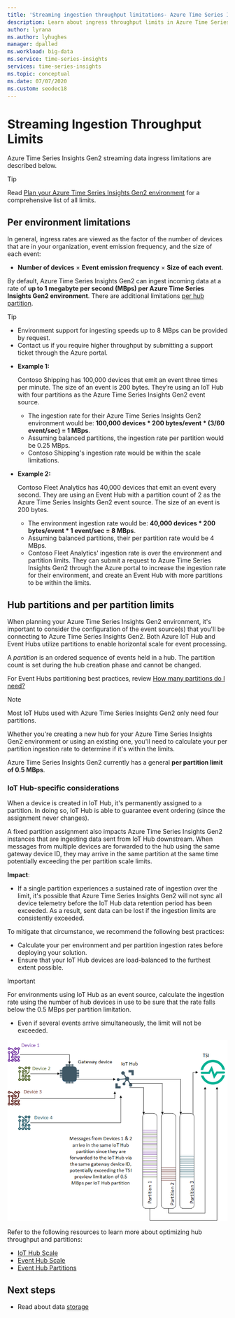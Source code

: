 ```yaml
---
title: 'Streaming ingestion throughput limitations- Azure Time Series Insights Gen2 | Microsoft Docs'
description: Learn about ingress throughput limits in Azure Time Series Insights Gen2.
author: lyrana
ms.author: lyhughes
manager: dpalled
ms.workload: big-data
ms.service: time-series-insights
services: time-series-insights
ms.topic: conceptual
ms.date: 07/07/2020
ms.custom: seodec18
---
```



# Streaming Ingestion Throughput Limits

Azure Time Series Insights Gen2 streaming data ingress limitations are described below.

> [!TIP]
> Read [Plan your Azure Time Series Insights Gen2 environment](https://docs.microsoft.com/azure/time-series-insights/time-series-insights-update-plan#review-preview-limits) for a comprehensive list of all limits.

## Per environment limitations

In general, ingress rates are viewed as the factor of the number of devices that are in your organization, event emission frequency, and the size of each event:

*  **Number of devices** × **Event emission frequency** × **Size of each event**.

By default, Azure Time Series Insights Gen2 can ingest incoming data at a rate of **up to 1 megabyte per second (MBps) per Azure Time Series Insights Gen2 environment**. There are additional limitations [per hub partition](./concepts-streaming-ingress-throughput-limits.md#hub-partitions-and-per-partition-limits).

> [!TIP]
>
> * Environment support for ingesting speeds up to 8 MBps can be provided by request.
> * Contact us if you require higher throughput by submitting a support ticket through the Azure portal.
 
* **Example 1:**

    Contoso Shipping has 100,000 devices that emit an event three times per minute. The size of an event is 200 bytes. They’re using an IoT Hub with four partitions as the Azure Time Series Insights Gen2 event source.

    * The ingestion rate for their Azure Time Series Insights Gen2 environment would be: **100,000 devices * 200 bytes/event * (3/60 event/sec) = 1 MBps**.
    * Assuming balanced partitions, the ingestion rate per partition would be 0.25 MBps.
    * Contoso Shipping's ingestion rate would be within the scale limitations.

* **Example 2:**

    Contoso Fleet Analytics has 40,000 devices that emit an event every second. They are using an Event Hub with a partition count of 2 as the Azure Time Series Insights Gen2 event source. The size of an event is 200 bytes.

    * The environment ingestion rate would be: **40,000 devices * 200 bytes/event * 1 event/sec = 8 MBps**.
    * Assuming balanced partitions, their per partition rate would be 4 MBps.
    * Contoso Fleet Analytics' ingestion rate is over the environment and partition limits. They can submit a request to Azure Time Series Insights Gen2 through the Azure portal to increase the ingestion rate for their environment, and create an Event Hub with more partitions to be within the limits.

## Hub partitions and per partition limits

When planning your Azure Time Series Insights Gen2 environment, it's important to consider the configuration of the event source(s) that you'll be connecting to Azure Time Series Insights Gen2. Both Azure IoT Hub and Event Hubs utilize partitions to enable horizontal scale for event processing. 

A *partition* is an ordered sequence of events held in a hub. The partition count is set during the hub creation phase and cannot be changed.

For Event Hubs partitioning best practices, review [How many partitions do I need?](https://docs.microsoft.com/azure/event-hubs/event-hubs-faq#how-many-partitions-do-i-need)

> [!NOTE]
> Most IoT Hubs used with Azure Time Series Insights Gen2 only need four partitions.

Whether you're creating a new hub for your Azure Time Series Insights Gen2 environment or using an existing one, you'll need to calculate your per partition ingestion rate to determine if it's within the limits. 

Azure Time Series Insights Gen2 currently has a general **per partition limit of 0.5 MBps**.

### IoT Hub-specific considerations

When a device is created in IoT Hub, it's permanently assigned to a partition. In doing so, IoT Hub is able to guarantee event ordering (since the assignment never changes).

A fixed partition assignment also impacts Azure Time Series Insights Gen2 instances that are ingesting data sent from IoT Hub downstream. When messages from multiple devices are forwarded to the hub using the same gateway device ID, they may arrive in the same partition at the same time potentially exceeding the per partition scale limits.

**Impact**:

* If a single partition experiences a sustained rate of ingestion over the limit, it's possible that Azure Time Series Insights Gen2 will not sync all device telemetry before the IoT Hub data retention period has been exceeded. As a result, sent data can be lost if the ingestion limits are consistently exceeded.

To mitigate that circumstance, we recommend the following best practices:

* Calculate your per environment and per partition ingestion rates before deploying your solution.
* Ensure that your IoT Hub devices are load-balanced to the furthest extent possible.

> [!IMPORTANT]
> For environments using IoT Hub as an event source, calculate the ingestion rate using the number of hub devices in use to be sure that the rate falls below the 0.5 MBps per partition limitation.
>
> * Even if several events arrive simultaneously, the limit will not be exceeded.

  ![IoT Hub Partition Diagram](media/concepts-ingress-overview/iot-hub-partiton-diagram.png)

Refer to the following resources to learn more about optimizing hub throughput and partitions:

* [IoT Hub Scale](https://docs.microsoft.com/azure/iot-hub/iot-hub-scaling)
* [Event Hub Scale](https://docs.microsoft.com/azure/event-hubs/event-hubs-scalability#throughput-units)
* [Event Hub Partitions](https://docs.microsoft.com/azure/event-hubs/event-hubs-features#partitions)

## Next steps

* Read about data [storage](./concepts-storage.md)